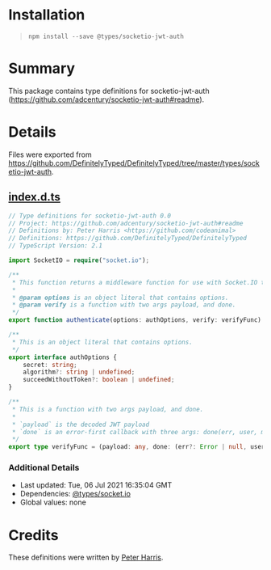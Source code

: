 # Installation
> `npm install --save @types/socketio-jwt-auth`

# Summary
This package contains type definitions for socketio-jwt-auth (https://github.com/adcentury/socketio-jwt-auth#readme).

# Details
Files were exported from https://github.com/DefinitelyTyped/DefinitelyTyped/tree/master/types/socketio-jwt-auth.
## [index.d.ts](https://github.com/DefinitelyTyped/DefinitelyTyped/tree/master/types/socketio-jwt-auth/index.d.ts)
````ts
// Type definitions for socketio-jwt-auth 0.0
// Project: https://github.com/adcentury/socketio-jwt-auth#readme
// Definitions by: Peter Harris <https://github.com/codeanimal>
// Definitions: https://github.com/DefinitelyTyped/DefinitelyTyped
// TypeScript Version: 2.1

import SocketIO = require("socket.io");

/**
 * This function returns a middleware function for use with Socket.IO that authenticates a new connection.
 *
 * @param options is an object literal that contains options.
 * @param verify is a function with two args payload, and done.
 */
export function authenticate(options: authOptions, verify: verifyFunc): (socket: SocketIO.Socket, fn: (err?: any) => void) => void;

/**
 * This is an object literal that contains options.
 */
export interface authOptions {
    secret: string;
    algorithm?: string | undefined;
    succeedWithoutToken?: boolean | undefined;
}

/**
 * This is a function with two args payload, and done.
 *
 * `payload` is the decoded JWT payload
 * `done` is an error-first callback with three args: done(err, user, message).
 */
export type verifyFunc = (payload: any, done: (err?: Error | null, user?: any, message?: string) => void) => void;

````

### Additional Details
 * Last updated: Tue, 06 Jul 2021 16:35:04 GMT
 * Dependencies: [@types/socket.io](https://npmjs.com/package/@types/socket.io)
 * Global values: none

# Credits
These definitions were written by [Peter Harris](https://github.com/codeanimal).
